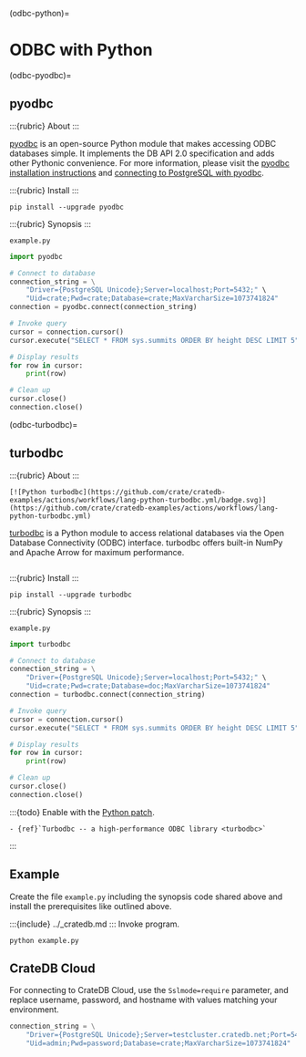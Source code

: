 (odbc-python)=

# ODBC with Python

(odbc-pyodbc)=

## pyodbc

:::{rubric} About
:::

[pyodbc] is an open-source Python module that makes accessing ODBC databases
simple. It implements the DB API 2.0 specification and adds other Pythonic
convenience. For more information, please visit the
[pyodbc installation instructions] and [connecting to PostgreSQL with pyodbc].

:::{rubric} Install
:::

```shell
pip install --upgrade pyodbc
```

:::{rubric} Synopsis
:::

`example.py`
```python
import pyodbc

# Connect to database
connection_string = \
    "Driver={PostgreSQL Unicode};Server=localhost;Port=5432;" \
    "Uid=crate;Pwd=crate;Database=crate;MaxVarcharSize=1073741824"
connection = pyodbc.connect(connection_string)

# Invoke query
cursor = connection.cursor()
cursor.execute("SELECT * FROM sys.summits ORDER BY height DESC LIMIT 5")

# Display results
for row in cursor:
    print(row)

# Clean up
cursor.close()
connection.close()
```

(odbc-turbodbc)=

## turbodbc

:::{rubric} About
:::

```{div} .float-right .text-right
[![Python turbodbc](https://github.com/crate/cratedb-examples/actions/workflows/lang-python-turbodbc.yml/badge.svg)](https://github.com/crate/cratedb-examples/actions/workflows/lang-python-turbodbc.yml)
```

[turbodbc] is a Python module to access relational databases via the Open
Database Connectivity (ODBC) interface. turbodbc offers built-in NumPy and
Apache Arrow for maximum performance.

```{div} .clearfix
```

:::{rubric} Install
:::

```shell
pip install --upgrade turbodbc
```

:::{rubric} Synopsis
:::

`example.py`
```python
import turbodbc

# Connect to database
connection_string = \
    "Driver={PostgreSQL Unicode};Server=localhost;Port=5432;" \
    "Uid=crate;Pwd=crate;Database=doc;MaxVarcharSize=1073741824"
connection = turbodbc.connect(connection_string)

# Invoke query
cursor = connection.cursor()
cursor.execute("SELECT * FROM sys.summits ORDER BY height DESC LIMIT 5")

# Display results
for row in cursor:
    print(row)

# Clean up
cursor.close()
connection.close()
```

:::{todo}
Enable with the [Python patch](https://github.com/crate/cratedb-guide/pull/403).
```
- {ref}`Turbodbc -- a high-performance ODBC library <turbodbc>`
```
:::

## Example

Create the file `example.py` including the synopsis code shared above and
install the prerequisites like outlined above.

:::{include} ../_cratedb.md
:::
Invoke program.
```shell
python example.py
```

## CrateDB Cloud

For connecting to CrateDB Cloud, use the `Sslmode=require` parameter,
and replace username, password, and hostname with values matching
your environment.
```python
connection_string = \
    "Driver={PostgreSQL Unicode};Server=testcluster.cratedb.net;Port=5432;" \
    "Uid=admin;Pwd=password;Database=crate;MaxVarcharSize=1073741824"
```



[connecting to PostgreSQL with pyodbc]: https://github.com/mkleehammer/pyodbc/wiki/Connecting-to-PostgreSQL
[pyodbc]: https://github.com/mkleehammer/pyodbc
[pyodbc installation instructions]: https://github.com/mkleehammer/pyodbc/wiki/Install
[turbodbc]: https://turbodbc.readthedocs.io/
